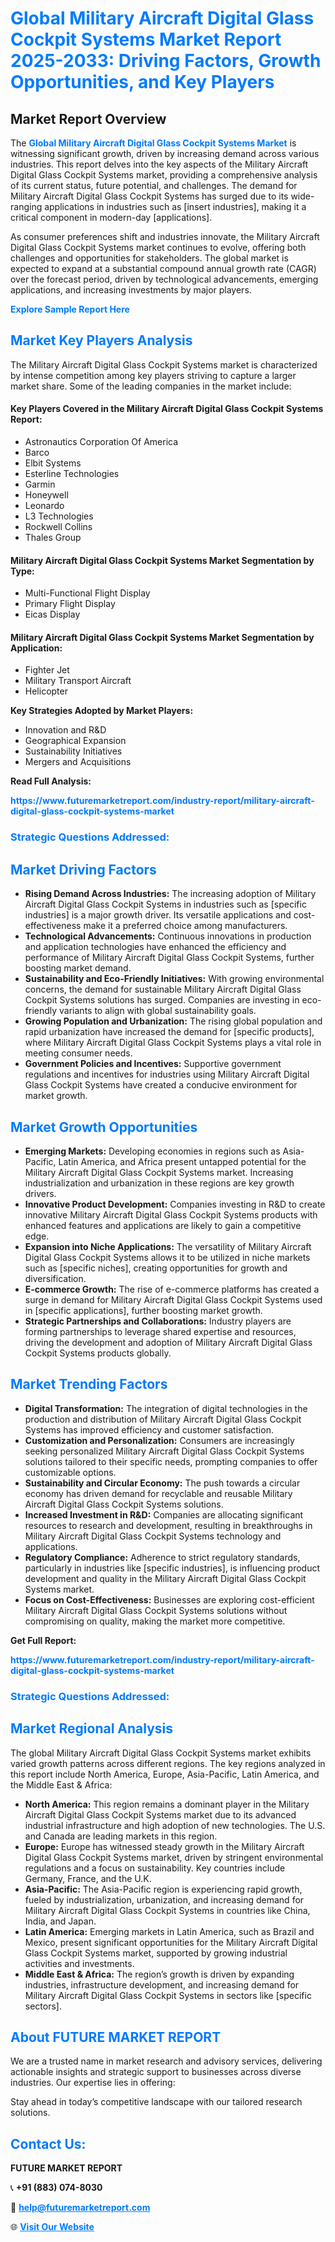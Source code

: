 <h1 style="color: #007BFF;">Global Military Aircraft Digital Glass Cockpit Systems Market Report 2025-2033: Driving Factors, Growth Opportunities, and Key Players</h1>

<section id="overview">
<h2>Market Report Overview</h2>
<p>The <a href="https://www.futuremarketreport.com/industry-report/military-aircraft-digital-glass-cockpit-systems-market" style="color: #007BFF; text-decoration: none;"><strong>Global Military Aircraft Digital Glass Cockpit Systems Market</strong></a> is witnessing significant growth, driven by increasing demand across various industries. This report delves into the key aspects of the Military Aircraft Digital Glass Cockpit Systems market, providing a comprehensive analysis of its current status, future potential, and challenges. The demand for Military Aircraft Digital Glass Cockpit Systems has surged due to its wide-ranging applications in industries such as [insert industries], making it a critical component in modern-day [applications].</p>
<p>As consumer preferences shift and industries innovate, the Military Aircraft Digital Glass Cockpit Systems market continues to evolve, offering both challenges and opportunities for stakeholders. The global market is expected to expand at a substantial compound annual growth rate (CAGR) over the forecast period, driven by technological advancements, emerging applications, and increasing investments by major players.</p>
</section>

<section id="overview">
<p><a href="https://www.futuremarketreport.com/request-sample/reportId=63665" style="color: #007BFF; text-decoration: none;"><strong>Explore Sample Report Here</strong></a></p>
</section>

<section id="key-players">
<h2 style="color: #007BFF;">Market Key Players Analysis</h2>
<p>The Military Aircraft Digital Glass Cockpit Systems market is characterized by intense competition among key players striving to capture a larger market share. Some of the leading companies in the market include:</p>
<h4>Key Players Covered in the Military Aircraft Digital Glass Cockpit Systems Report:</h4>
<ul><li>Astronautics Corporation Of America</li><li>Barco</li><li>Elbit Systems</li><li>Esterline Technologies</li><li>Garmin</li><li>Honeywell</li><li>Leonardo</li><li>L3 Technologies</li><li>Rockwell Collins</li><li>Thales Group</li></ul>
<h4>Military Aircraft Digital Glass Cockpit Systems Market Segmentation by Type:</h4>
<ul><li>Multi-Functional Flight Display</li><li>Primary Flight Display</li><li>Eicas Display</li></ul>

<h4>Military Aircraft Digital Glass Cockpit Systems Market Segmentation by Application:</h4>
<ul><li>Fighter Jet</li><li>Military Transport Aircraft</li><li>Helicopter</li></ul>
<p><strong>Key Strategies Adopted by Market Players:</strong></p>
<ul>
<li>Innovation and R&D</li>
<li>Geographical Expansion</li>
<li>Sustainability Initiatives</li>
<li>Mergers and Acquisitions</li>
</ul>
</section>

<section>
<p><strong>Read Full Analysis: </strong></p><a href="https://www.futuremarketreport.com/industry-report/military-aircraft-digital-glass-cockpit-systems-market" style="color: #007BFF; text-decoration: none;"><strong>https://www.futuremarketreport.com/industry-report/military-aircraft-digital-glass-cockpit-systems-market</strong></a>
<h3 style="color: #007BFF;">Strategic Questions Addressed:</h3>
</section>

<section id="driving-factors">
<h2 style="color: #007BFF;">Market Driving Factors</h2>
<ul>
<li><strong>Rising Demand Across Industries:</strong> The increasing adoption of Military Aircraft Digital Glass Cockpit Systems in industries such as [specific industries] is a major growth driver. Its versatile applications and cost-effectiveness make it a preferred choice among manufacturers.</li>
<li><strong>Technological Advancements:</strong> Continuous innovations in production and application technologies have enhanced the efficiency and performance of Military Aircraft Digital Glass Cockpit Systems, further boosting market demand.</li>
<li><strong>Sustainability and Eco-Friendly Initiatives:</strong> With growing environmental concerns, the demand for sustainable Military Aircraft Digital Glass Cockpit Systems solutions has surged. Companies are investing in eco-friendly variants to align with global sustainability goals.</li>
<li><strong>Growing Population and Urbanization:</strong> The rising global population and rapid urbanization have increased the demand for [specific products], where Military Aircraft Digital Glass Cockpit Systems plays a vital role in meeting consumer needs.</li>
<li><strong>Government Policies and Incentives:</strong> Supportive government regulations and incentives for industries using Military Aircraft Digital Glass Cockpit Systems have created a conducive environment for market growth.</li>
</ul>
</section>

<section id="growth-opportunities">
<h2 style="color: #007BFF;">Market Growth Opportunities</h2>
<ul>
<li><strong>Emerging Markets:</strong> Developing economies in regions such as Asia-Pacific, Latin America, and Africa present untapped potential for the Military Aircraft Digital Glass Cockpit Systems market. Increasing industrialization and urbanization in these regions are key growth drivers.</li>
<li><strong>Innovative Product Development:</strong> Companies investing in R&D to create innovative Military Aircraft Digital Glass Cockpit Systems products with enhanced features and applications are likely to gain a competitive edge.</li>
<li><strong>Expansion into Niche Applications:</strong> The versatility of Military Aircraft Digital Glass Cockpit Systems allows it to be utilized in niche markets such as [specific niches], creating opportunities for growth and diversification.</li>
<li><strong>E-commerce Growth:</strong> The rise of e-commerce platforms has created a surge in demand for Military Aircraft Digital Glass Cockpit Systems used in [specific applications], further boosting market growth.</li>
<li><strong>Strategic Partnerships and Collaborations:</strong> Industry players are forming partnerships to leverage shared expertise and resources, driving the development and adoption of Military Aircraft Digital Glass Cockpit Systems products globally.</li>
</ul>
</section>

<section id="trending-factors">
<h2 style="color: #007BFF;">Market Trending Factors</h2>
<ul>
<li><strong>Digital Transformation:</strong> The integration of digital technologies in the production and distribution of Military Aircraft Digital Glass Cockpit Systems has improved efficiency and customer satisfaction.</li>
<li><strong>Customization and Personalization:</strong> Consumers are increasingly seeking personalized Military Aircraft Digital Glass Cockpit Systems solutions tailored to their specific needs, prompting companies to offer customizable options.</li>
<li><strong>Sustainability and Circular Economy:</strong> The push towards a circular economy has driven demand for recyclable and reusable Military Aircraft Digital Glass Cockpit Systems solutions.</li>
<li><strong>Increased Investment in R&D:</strong> Companies are allocating significant resources to research and development, resulting in breakthroughs in Military Aircraft Digital Glass Cockpit Systems technology and applications.</li>
<li><strong>Regulatory Compliance:</strong> Adherence to strict regulatory standards, particularly in industries like [specific industries], is influencing product development and quality in the Military Aircraft Digital Glass Cockpit Systems market.</li>
<li><strong>Focus on Cost-Effectiveness:</strong> Businesses are exploring cost-efficient Military Aircraft Digital Glass Cockpit Systems solutions without compromising on quality, making the market more competitive.</li>
</ul>
</section>

<section>
<p><strong>Get Full Report: </strong></p><a href="https://www.futuremarketreport.com/industry-report/military-aircraft-digital-glass-cockpit-systems-market" style="color: #007BFF; text-decoration: none;"><strong>https://www.futuremarketreport.com/industry-report/military-aircraft-digital-glass-cockpit-systems-market</strong></a>
<h3 style="color: #007BFF;">Strategic Questions Addressed:</h3>
</section>


<section id="regional-analysis">
<h2 style="color: #007BFF;">Market Regional Analysis</h2>
<p>The global Military Aircraft Digital Glass Cockpit Systems market exhibits varied growth patterns across different regions. The key regions analyzed in this report include North America, Europe, Asia-Pacific, Latin America, and the Middle East & Africa:</p>
<ul>
<li><strong>North America:</strong> This region remains a dominant player in the Military Aircraft Digital Glass Cockpit Systems market due to its advanced industrial infrastructure and high adoption of new technologies. The U.S. and Canada are leading markets in this region.</li>
<li><strong>Europe:</strong> Europe has witnessed steady growth in the Military Aircraft Digital Glass Cockpit Systems market, driven by stringent environmental regulations and a focus on sustainability. Key countries include Germany, France, and the U.K.</li>
<li><strong>Asia-Pacific:</strong> The Asia-Pacific region is experiencing rapid growth, fueled by industrialization, urbanization, and increasing demand for Military Aircraft Digital Glass Cockpit Systems in countries like China, India, and Japan.</li>
<li><strong>Latin America:</strong> Emerging markets in Latin America, such as Brazil and Mexico, present significant opportunities for the Military Aircraft Digital Glass Cockpit Systems market, supported by growing industrial activities and investments.</li>
<li><strong>Middle East & Africa:</strong> The region’s growth is driven by expanding industries, infrastructure development, and increasing demand for Military Aircraft Digital Glass Cockpit Systems in sectors like [specific sectors].</li>
</ul>
</section>

<footer>
<h2 style="color: #007BFF;">About FUTURE MARKET REPORT</h2>
<p>We are a trusted name in market research and advisory services, delivering actionable insights and strategic support to businesses across diverse industries. Our expertise lies in offering:</p>

<p>Stay ahead in today’s competitive landscape with our tailored research solutions.</p>

<h2 style="color: #007BFF;">Contact Us:</h2>
<p><strong>FUTURE MARKET REPORT</strong></p>
<p>📞 <strong>+91 (883) 074-8030</strong></p>
<p>📧 <strong><a href="mailto:help@futuremarketreport.com" style="color: #007BFF;">help@futuremarketreport.com</a></strong></p>
<p>🌐 <strong><a href="https://www.futuremarketreport.com/" style="color: #007BFF;">Visit Our Website</a></strong></p>
</footer>